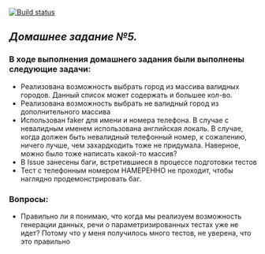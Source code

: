 [![Build status](https://ci.appveyor.com/api/projects/status/t7y6wnmbgj987n7s?svg=true)](https://ci.appveyor.com/project/yoursalex/homeworkaqapatterns)

## *Домашнее задание №5.*

### В ходе выполнения домашнего задания были выполнены следующие задачи: 

* Реализована возможность выбрать город из массива валидных городов. Данный список может содержать и большее кол-во.
* Реализована возможность выбрать не валидный город из дополнительного массива
* Использован faker для имени и номера телефона. В случае с невалидным именем использована английская локаль. В случае, когда должен быть невалидный телефонный номер, к сожалению, ничего лучше, чем захардкодить тоже не придумала. Наверное, можно было тоже написать какой-то массив? 
* В Issue занесены баги, встретившиеся в процессе подготовки тестов
* Тест с телефонным номером НАМЕРЕННО не проходит, чтобы наглядно продемонстрировать баг. 


### Вопросы: 

* Правильно ли я понимаю, что когда мы реализуем возможность генерации данных, речи о параметризированных тестах уже не идет? Потому что у меня получилось много тестов, не уверена, что это правильно